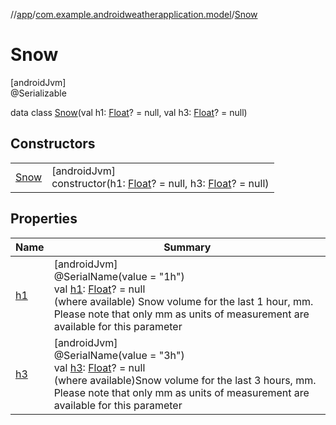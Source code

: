 //[app](../../../index.md)/[com.example.androidweatherapplication.model](../index.md)/[Snow](index.md)

# Snow

[androidJvm]\
@Serializable

data class [Snow](index.md)(val h1: [Float](https://kotlinlang.org/api/latest/jvm/stdlib/kotlin/-float/index.html)? = null, val h3: [Float](https://kotlinlang.org/api/latest/jvm/stdlib/kotlin/-float/index.html)? = null)

## Constructors

| | |
|---|---|
| [Snow](-snow.md) | [androidJvm]<br>constructor(h1: [Float](https://kotlinlang.org/api/latest/jvm/stdlib/kotlin/-float/index.html)? = null, h3: [Float](https://kotlinlang.org/api/latest/jvm/stdlib/kotlin/-float/index.html)? = null) |

## Properties

| Name | Summary |
|---|---|
| [h1](h1.md) | [androidJvm]<br>@SerialName(value = &quot;1h&quot;)<br>val [h1](h1.md): [Float](https://kotlinlang.org/api/latest/jvm/stdlib/kotlin/-float/index.html)? = null<br>(where available) Snow volume for the last 1 hour, mm. Please note that only mm as units of measurement are available for this parameter |
| [h3](h3.md) | [androidJvm]<br>@SerialName(value = &quot;3h&quot;)<br>val [h3](h3.md): [Float](https://kotlinlang.org/api/latest/jvm/stdlib/kotlin/-float/index.html)? = null<br>(where available)Snow volume for the last 3 hours, mm. Please note that only mm as units of measurement are available for this parameter |
